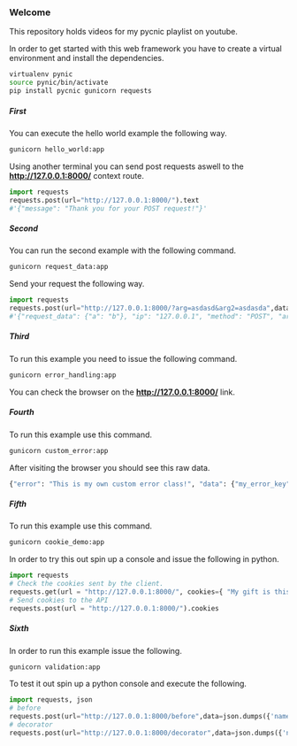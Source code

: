 ### Welcome 

This repository holds videos for my pycnic playlist on youtube.

In order to get started with this web framework you have to create a virtual environment and install the dependencies.

``` bash
virtualenv pynic
source pynic/bin/activate
pip install pycnic gunicorn requests
```

##### First

You can execute the hello world example the following way.

``` bash
gunicorn hello_world:app
```

Using another terminal you can send post requests aswell to the **http://127.0.0.1:8000/** context route.

``` python
import requests
requests.post(url="http://127.0.0.1:8000/").text
#'{"message": "Thank you for your POST request!"}'
```

##### Second

You can run the second example with the following command.

``` bash
gunicorn request_data:app
```

Send your request the following way.

``` python
import requests
requests.post(url="http://127.0.0.1:8000/?arg=asdasd&arg2=asdasda",data=json.dumps({"a":"b"})).text
#'{"request_data": {"a": "b"}, "ip": "127.0.0.1", "method": "POST", "args": {"arg": "asdasd", "arg2": "asdasda"}, "json_args": {}, "header": null, "a": "b"}'
```

##### Third

To run this example you need to issue the following command.

``` bash
gunicorn error_handling:app
```

You can check the browser on the **http://127.0.0.1:8000/** link.

##### Fourth

To run this example use this command.

``` bash
gunicorn custom_error:app
```

After visiting the browser you should see this raw data.

``` bash
{"error": "This is my own custom error class!", "data": {"my_error_key": "my_error_value"}, "status_code": 469, "status": "469 Custom Error"}
```

##### Fifth

To run this example use this command.

``` bash
gunicorn cookie_demo:app
```

In order to try this out spin up a console and issue the following in python.

``` python
import requests
# Check the cookies sent by the client.
requests.get(url = "http://127.0.0.1:8000/", cookies={ "My gift is this" : "Cookie" }).text
# Send cookies to the API
requests.post(url = "http://127.0.0.1:8000/").cookies
```

##### Sixth

In order to run this example issue the following.

``` bash
gunicorn validation:app
```

To test it out spin up a python console and execute the following.

``` python
import requests, json
# before
requests.post(url="http://127.0.0.1:8000/before",data=json.dumps({'name':'Daniel'})).text
# decorator
requests.post(url="http://127.0.0.1:8000/decorator",data=json.dumps({'name':'Daniel'})).text
```